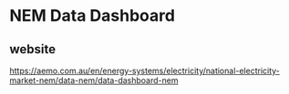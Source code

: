 # NEM Data Dashboard

## website
https://aemo.com.au/en/energy-systems/electricity/national-electricity-market-nem/data-nem/data-dashboard-nem

